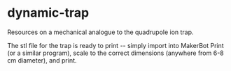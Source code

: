 # dynamic-trap
Resources on a mechanical analogue to the quadrupole ion trap.

The stl file for the trap is ready to print -- simply import into MakerBot Print (or a similar program), scale to the correct dimensions (anywhere from 6-8 cm diameter), and print.
